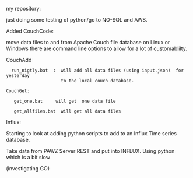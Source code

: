 my repository:

just doing some testing of python/go to NO-SQL and AWS.

Added CouchCode:

   move data files to and from Apache Couch file database  on Linux or Windows
   there are command line options to allow for a lot of customablilty.
   
   CouchAdd

      run_nigtly.bat  :  will add all data files (using input.json)  for yesterday
                         to the local couch database.

    CouchGet:
       
       get_one.bat     will get  one data file

       get_allfiles.bat  will get all data files 


Influx:

  Starting to look at adding python scripts to add to an Influx Time series database.
  
  Take data from PAWZ Server REST and put into INFLUX.   Using python which is a bit slow
  
  (investigating GO)
  


